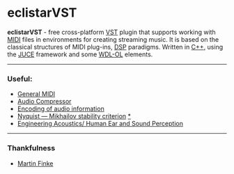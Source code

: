 # eclistarVST
__eclistarVST__ - free cross-platform [VST](https://ru.wikipedia.org/wiki/Virtual_Studio_Technology) plugin that supports working with [MIDI](https://ru.wikipedia.org/wiki/MIDI) files in environments for creating streaming music.
It is based on the classical structures of MIDI plug-ins, [DSP](https://ru.wikipedia.org/wiki/Цифровой_сигнальный_процессор) paradigms. Written in [C++](https://ru.wikipedia.org/wiki/C%2B%2B), using the [JUCE](https://juce.com/) framework and some [WDL-OL](https://github.com/olilarkin/wdl-ol) elements.
***
### Useful:
* [General MIDI](https://en.wikipedia.org/wiki/General_MIDI)
* [Audio Compressor](https://ru.wikipedia.org/wiki/Компрессор_аудиосигнала)
* [Encoding of audio information](https://habr.com/ru/post/503786/)
* [Nyquist — Mikhailov stability criterion](https://ru.wikipedia.org/wiki/Критерий_устойчивости_Найквиста_—_Михайлова) [*](https://ru.wikipedia.org/wiki/Частота_Найквиста)
* [Engineering Acoustics/ Human Ear and Sound Perception](https://en.m.wikibooks.org/wiki/Engineering_Acoustics/The_Human_Ear_and_Sound_Perception)
***
### Thankfulness
* [Martin Finke](https://www.martin-finke.de/tags/making_audio_plugins.html)


